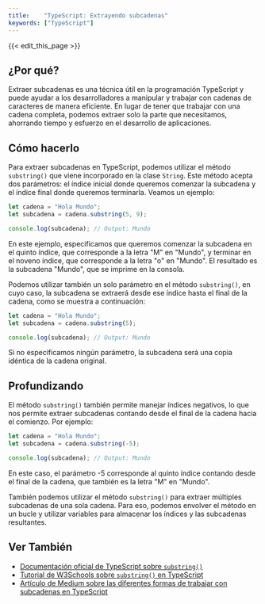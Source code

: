 ```yaml
---
title:    "TypeScript: Extrayendo subcadenas"
keywords: ["TypeScript"]
---
```


{{< edit_this_page >}}

## ¿Por qué? 

Extraer subcadenas es una técnica útil en la programación TypeScript y puede ayudar a los desarrolladores a manipular y trabajar con cadenas de caracteres de manera eficiente. En lugar de tener que trabajar con una cadena completa, podemos extraer solo la parte que necesitamos, ahorrando tiempo y esfuerzo en el desarrollo de aplicaciones.

## Cómo hacerlo

Para extraer subcadenas en TypeScript, podemos utilizar el método `substring()` que viene incorporado en la clase `String`. Este método acepta dos parámetros: el índice inicial donde queremos comenzar la subcadena y el índice final donde queremos terminarla. Veamos un ejemplo:

```TypeScript
let cadena = "Hola Mundo";
let subcadena = cadena.substring(5, 9);

console.log(subcadena); // Output: Mundo
```

En este ejemplo, especificamos que queremos comenzar la subcadena en el quinto índice, que corresponde a la letra "M" en "Mundo", y terminar en el noveno índice, que corresponde a la letra "o" en "Mundo". El resultado es la subcadena "Mundo", que se imprime en la consola.

Podemos utilizar también un solo parámetro en el método `substring()`, en cuyo caso, la subcadena se extraerá desde ese índice hasta el final de la cadena, como se muestra a continuación:

```TypeScript
let cadena = "Hola Mundo";
let subcadena = cadena.substring(5);

console.log(subcadena); // Output: Mundo
```

Si no especificamos ningún parámetro, la subcadena será una copia idéntica de la cadena original.

## Profundizando

El método `substring()` también permite manejar índices negativos, lo que nos permite extraer subcadenas contando desde el final de la cadena hacia el comienzo. Por ejemplo:

```TypeScript
let cadena = "Hola Mundo";
let subcadena = cadena.substring(-5);

console.log(subcadena); // Output: Mundo
```

En este caso, el parámetro -5 corresponde al quinto índice contando desde el final de la cadena, que también es la letra "M" en "Mundo".

También podemos utilizar el método `substring()` para extraer múltiples subcadenas de una sola cadena. Para eso, podemos envolver el método en un bucle y utilizar variables para almacenar los índices y las subcadenas resultantes.

## Ver También

- [Documentación oficial de TypeScript sobre `substring()`](https://www.typescriptlang.org/docs/handbook/basic-types.html#substring) 
- [Tutorial de W3Schools sobre `substring()` en TypeScript](https://www.w3schools.com/jsref/jsref_substring.asp)
- [Artículo de Medium sobre las diferentes formas de trabajar con subcadenas en TypeScript](https://medium.com/@wesharehoodies/typescript-split-a-string-into-two-parts-dde1180e9918)